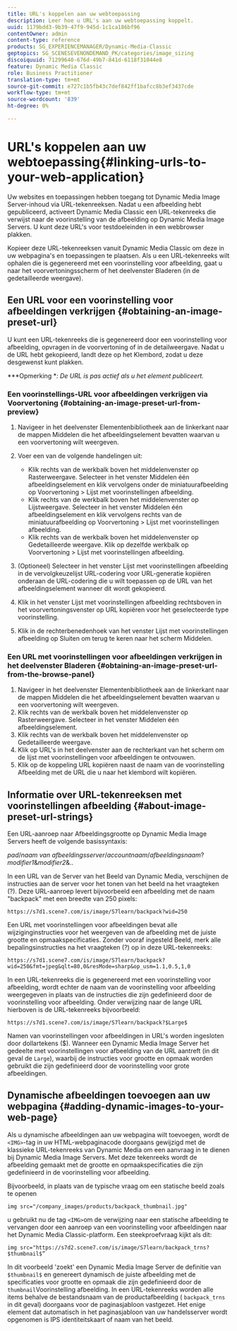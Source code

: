 ```yaml
---
title: URL's koppelen aan uw webtoepassing
description: Leer hoe u URL's aan uw webtoepassing koppelt.
uuid: 1179bdd3-9b39-47f9-945d-1c1ca186bf96
contentOwner: admin
content-type: reference
products: SG_EXPERIENCEMANAGER/Dynamic-Media-Classic
geptopics: SG_SCENESEVENONDEMAND_PK/categories/image_sizing
discoiquuid: 71299640-676d-49b7-841d-6118f31044e8
feature: Dynamic Media Classic
role: Business Practitioner
translation-type: tm+mt
source-git-commit: e727c1b5fb43c7def842ff1bafcc8b3ef3437cde
workflow-type: tm+mt
source-wordcount: '839'
ht-degree: 0%

---
```



# URL&#39;s koppelen aan uw webtoepassing{#linking-urls-to-your-web-application}

Uw websites en toepassingen hebben toegang tot Dynamic Media Image Server-inhoud via URL-tekenreeksen. Nadat u een afbeelding hebt gepubliceerd, activeert Dynamic Media Classic een URL-tekenreeks die verwijst naar de voorinstelling van de afbeelding op Dynamic Media Image Servers. U kunt deze URL&#39;s voor testdoeleinden in een webbrowser plakken.

Kopieer deze URL-tekenreeksen vanuit Dynamic Media Classic om deze in uw webpagina&#39;s en toepassingen te plaatsen. Als u een URL-tekenreeks wilt ophalen die is gegenereerd met een voorinstelling voor afbeelding, gaat u naar het voorvertoningsscherm of het deelvenster Bladeren (in de gedetailleerde weergave).

## Een URL voor een voorinstelling voor afbeeldingen verkrijgen {#obtaining-an-image-preset-url}

U kunt een URL-tekenreeks die is gegenereerd door een voorinstelling voor afbeelding, opvragen in de voorvertoning of in de detailweergave. Nadat u de URL hebt gekopieerd, landt deze op het Klembord, zodat u deze desgewenst kunt plakken.

***Opmerking **: De URL is pas actief als u het element publiceert.*

### Een voorinstellings-URL voor afbeeldingen verkrijgen via Voorvertoning {#obtaining-an-image-preset-url-from-preview}

1. Navigeer in het deelvenster Elementenbibliotheek aan de linkerkant naar de mappen Middelen die het afbeeldingselement bevatten waarvan u een voorvertoning wilt weergeven.
1. Voer een van de volgende handelingen uit:

   * Klik rechts van de werkbalk boven het middelenvenster op Rasterweergave. Selecteer in het venster Middelen één afbeeldingselement en klik vervolgens onder de miniatuurafbeelding op Voorvertoning > Lijst met voorinstellingen afbeelding.
   * Klik rechts van de werkbalk boven het middelenvenster op Lijstweergave. Selecteer in het venster Middelen één afbeeldingselement en klik vervolgens rechts van de miniatuurafbeelding op Voorvertoning > Lijst met voorinstellingen afbeelding.
   * Klik rechts van de werkbalk boven het middelenvenster op Gedetailleerde weergave. Klik op dezelfde werkbalk op Voorvertoning > Lijst met voorinstellingen afbeelding.

1. (Optioneel) Selecteer in het venster Lijst met voorinstellingen afbeelding in de vervolgkeuzelijst URL-codering voor URL-generatie kopiëren onderaan de URL-codering die u wilt toepassen op de URL van het afbeeldingselement wanneer dit wordt gekopieerd.
1. Klik in het venster Lijst met voorinstellingen afbeelding rechtsboven in het voorvertoningsvenster op URL kopiëren voor het geselecteerde type voorinstelling.
1. Klik in de rechterbenedenhoek van het venster Lijst met voorinstellingen afbeelding op Sluiten om terug te keren naar het scherm Middelen.

### Een URL met voorinstellingen voor afbeeldingen verkrijgen in het deelvenster Bladeren {#obtaining-an-image-preset-url-from-the-browse-panel}

1. Navigeer in het deelvenster Elementenbibliotheek aan de linkerkant naar de mappen Middelen die het afbeeldingselement bevatten waarvan u een voorvertoning wilt weergeven.
1. Klik rechts van de werkbalk boven het middelenvenster op Rasterweergave. Selecteer in het venster Middelen één afbeeldingselement.
1. Klik rechts van de werkbalk boven het middelenvenster op Gedetailleerde weergave.
1. Klik op URL&#39;s in het deelvenster aan de rechterkant van het scherm om de lijst met voorinstellingen voor afbeeldingen te ontvouwen.
1. Klik op de koppeling URL kopiëren naast de naam van de voorinstelling Afbeelding met de URL die u naar het klembord wilt kopiëren.

## Informatie over URL-tekenreeksen met voorinstellingen afbeelding {#about-image-preset-url-strings}

Een URL-aanroep naar Afbeeldingsgrootte op Dynamic Media Image Servers heeft de volgende basissyntaxis:

*pad*/*naam van afbeeldingsserver*/*accountnaam*/*afbeeldingsnaam*?*modifier1*&amp;*modifier2*&amp;..

In een URL van de Server van het Beeld van Dynamic Media, verschijnen de instructies aan de server voor het tonen van het beeld na het vraagteken (?). Deze URL-aanroep levert bijvoorbeeld een afbeelding met de naam &quot;backpack&quot; met een breedte van 250 pixels:

```as3
https://s7d1.scene7.com/is/image/S7learn/backpack?wid=250
```

Een URL met voorinstellingen voor afbeeldingen bevat alle wijziginginstructies voor het weergeven van de afbeelding met de juiste grootte en opmaakspecificaties. Zonder vooraf ingesteld Beeld, merk alle bepalingsinstructies na het vraagteken (?) op in deze URL-tekenreeks:

```as3
https://s7d1.scene7.com/is/image/S7learn/backpack?wid=250&fmt=jpeg&qlt=80,0&resMode=sharp&op_usm=1.1,0.5,1,0
```

In een URL-tekenreeks die is gegenereerd met een voorinstelling voor afbeelding, wordt echter de naam van de voorinstelling voor afbeelding weergegeven in plaats van de instructies die zijn gedefinieerd door de voorinstelling voor afbeelding. Onder verwijzing naar de lange URL hierboven is de URL-tekenreeks bijvoorbeeld:

```as3
https://s7d1.scene7.com/is/image/S7learn/backpack?$Large$
```

Namen van voorinstellingen voor afbeeldingen in URL&#39;s worden ingesloten door dollartekens ($). Wanneer een Dynamic Media Image Server het gedeelte met voorinstellingen voor afbeelding van de URL aantreft (in dit geval de `Large`), waarbij de instructies voor grootte en opmaak worden gebruikt die zijn gedefinieerd door de voorinstelling voor grote afbeeldingen.

## Dynamische afbeeldingen toevoegen aan uw webpagina {#adding-dynamic-images-to-your-web-page}

Als u dynamische afbeeldingen aan uw webpagina wilt toevoegen, wordt de `<IMG>`-tag in uw HTML-webpaginacode doorgaans gewijzigd met de klassieke URL-tekenreeks van Dynamic Media om een aanvraag in te dienen bij Dynamic Media Image Servers. Met deze tekenreeks wordt de afbeelding gemaakt met de grootte en opmaakspecificaties die zijn gedefinieerd in de voorinstelling voor afbeelding.

Bijvoorbeeld, in plaats van de typische vraag om een statische beeld zoals te openen

```as3
img src="/company_images/products/backpack_thumbnail.jpg"
```

u gebruikt nu de tag `<IMG>`om de verwijzing naar een statische afbeelding te vervangen door een aanroep van een voorinstelling voor afbeeldingen naar het Dynamic Media Classic-platform. Een steekproefvraag kijkt als dit:

```as3
img src="https://s7d2.scene7.com/is/image/S7learn/backpack_trns?$thumbnail$”
```

In dit voorbeeld &#39;zoekt&#39; een Dynamic Media Image Server de definitie van `$thumbnail$` en genereert dynamisch de juiste afbeelding met de specificaties voor grootte en opmaak die zijn gedefinieerd door de `thumbnail`Voorinstelling afbeelding. In een URL-tekenreeks worden alle items behalve de bestandsnaam van de productafbeelding ( `backpack_trns` in dit geval) doorgaans voor de paginasjabloon vastgezet. Het enige element dat automatisch in het paginasjabloon van uw handelsserver wordt opgenomen is IPS identiteitskaart of naam van het beeld.

